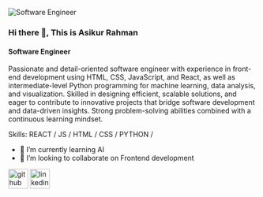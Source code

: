 ![Software Engineer](https://avatars.githubusercontent.com/u/71285759?s=400&u=b0ce80f34d50e790eedb2b241f944994b4ebf584&v=4)
### Hi there 👋, This is Asikur Rahman
#### Software Engineer

Passionate and detail-oriented software engineer with experience in front-end development using HTML, CSS, JavaScript, and React, as well as intermediate-level Python programming for machine learning, data analysis, and visualization. Skilled in designing efficient, scalable solutions, and eager to contribute to innovative projects that bridge software development and data-driven insights. Strong problem-solving abilities combined with a continuous learning mindset.

Skills: REACT / JS / HTML / CSS / PYTHON /

- 🌱 I’m currently learning AI 
- 👯 I’m looking to collaborate on Frontend development 


[<img src='https://cdn.jsdelivr.net/npm/simple-icons@3.0.1/icons/github.svg' alt='github' height='40'>](https://github.com/https://github.com/Asikurrahman123)  [<img src='https://cdn.jsdelivr.net/npm/simple-icons@3.0.1/icons/linkedin.svg' alt='linkedin' height='40'>](https://www.linkedin.com/in/https://www.linkedin.com/in/asikur-rahman67//)  

